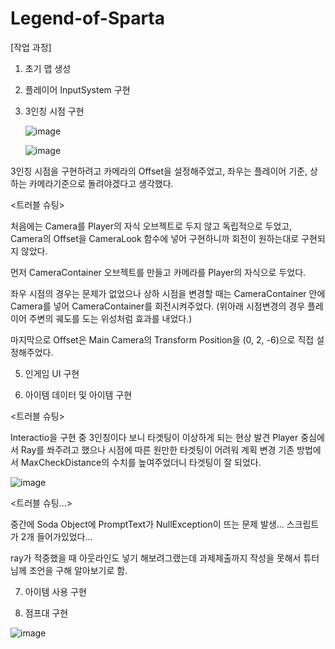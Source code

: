 # Legend-of-Sparta

[작업 과정]

1. 초기 맵 생성

2. 플레이어 InputSystem 구현

3. 3인칭 시점 구현
   
   ![image](https://github.com/amor1523/Legend-of-Sparta/assets/167174802/3d930739-7926-4803-a2b0-faa09dbb754e)

   ![image](https://github.com/amor1523/Legend-of-Sparta/assets/167174802/b50b3107-7727-446f-ba38-a5772b8f8a7a)

3인칭 시점을 구현하려고 카메라의 Offset을 설정해주었고, 좌우는 플레이어 기준, 상하는 카메라기준으로 돌려야겠다고 생각했다.

<트러블 슈팅>

처음에는 Camera를 Player의 자식 오브젝트로 두지 않고 독립적으로 두었고,
Camera의 Offset을 CameraLook 함수에 넣어 구현하니까 회전이 원하는대로 구현되지 않았다.

먼저 CameraContainer 오브젝트를 만들고 카메라를 Player의 자식으로 두었다.

좌우 시점의 경우는 문제가 없었으나 상하 시점을 변경할 때는 CameraContainer 안에 Camera를 넣어 CameraContainer를 회전시켜주었다. (위아래 시점변경의 경우 플레이어 주변의 궤도를 도는 위성처럼 효과를 내었다.)

마지막으로 Offset은 Main Camera의 Transform Position을 (0, 2, -6)으로 직접 설정해주었다.

5. 인게임 UI 구현

6. 아이템 데이터 및 아이템 구현

<트러블 슈팅>

Interactio을 구현 중 3인칭이다 보니 타겟팅이 이상하게 되는 현상 발견
Player 중심에서 Ray를 쏴주려고 했으나 시점에 따른 원만한 타겟팅이 어려워 계획 변경
기존 방법에서 MaxCheckDistance의 수치를 높여주었더니 타겟팅이 잘 되었다.

![image](https://github.com/amor1523/Legend-of-Sparta/assets/167174802/f9f38d5c-4e83-426c-872a-1bec989e9966)

<트러블 슈팅...>

중간에 Soda Object에 PromptText가 NullException이 뜨는 문제 발생...
스크립트가 2개 들어가있었다...

ray가 적중했을 때 아웃라인도 넣기
해보려그랬는데 과제제출까지 작성을 못해서 튜터님께 조언을 구해 알아보기로 함.

7. 아이템 사용 구현

8. 점프대 구현

![image](https://github.com/amor1523/Legend-of-Sparta/assets/167174802/ead796ba-6ea2-4750-9b9e-e692cade5967)
